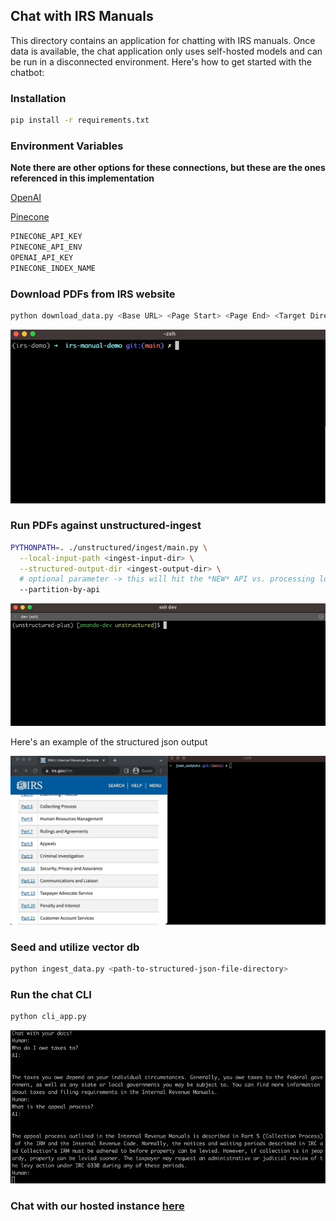 ## Chat with IRS Manuals

This directory contains an application for chatting with IRS manuals. Once data is available, the chat application only uses self-hosted models and can be run in a disconnected environment. Here's how to get started with the chatbot:

### Installation

```bash
pip install -r requirements.txt
```

### Environment Variables

**Note there are other options for these connections, but these are the ones referenced in this implementation**

[OpenAI](https://platform.openai.com/docs/api-reference)

[Pinecone](https://docs.pinecone.io/)

```python
PINECONE_API_KEY
PINECONE_API_ENV
OPENAI_API_KEY
PINECONE_INDEX_NAME
```

### Download PDFs from IRS website

```bash
python download_data.py <Base URL> <Page Start> <Page End> <Target Directory>
```
![Download](./gifs/down.gif)

### Run PDFs against unstructured-ingest

```bash
PYTHONPATH=. ./unstructured/ingest/main.py \
  --local-input-path <ingest-input-dir> \
  --structured-output-dir <ingest-output-dir> \
  # optional parameter -> this will hit the *NEW* API vs. processing locally
  --partition-by-api
  ```

![Download gif](./gifs/process.gif)


Here's an example of the structured json output

![JSON](./gifs/sbys.gif)


### Seed and utilize vector db

```bash
python ingest_data.py <path-to-structured-json-file-directory>
```

### Run the chat CLI

```bash
python cli_app.py
```

![Chat](./gifs/chat.gif)

### Chat with our hosted instance [here](https://huggingface.co/spaces/unstructuredio/irs-manuals)

